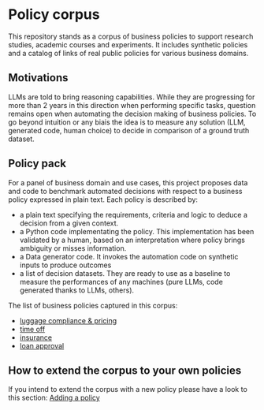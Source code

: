# Policy corpus

This repository stands as a corpus of business policies to support research studies, academic courses and experiments.
It includes synthetic policies and a catalog of links of real public policies for various business domains.

## Motivations
LLMs are told to bring reasoning capabilities. While they are progressing for more than 2 years in this direction when performing specific tasks, question remains open when automating the decision making of business policies.
To go beyond intuition or any biais the idea is to measure any solution (LLM, generated code, human choice) to decide in comparison of a ground truth dataset.


## Policy pack
For a panel of business domain and use cases, this project proposes data and code to benchmark automated decisions with respect to a business policy expressed in plain text.
Each policy is described by:
- a plain text specifying the requirements, criteria and logic to deduce a decision from a given context.
- a Python code implementating the policy. This implementation has been validated by a human, based on an interpretation where policy brings ambiguity or misses information.
- a Data generator code. It invokes the automation code on synthetic inputs to produce outcomes
- a list of decision datasets. They are ready to use as a baseline to measure the performances of any machines (pure LLMs, code generated thanks to LLMs, others).  

The list of business policies captured in this corpus:
- [luggage compliance & pricing](luggage/luggage_policy.md)
- [time off](human-resources/acme_time_off.md)
- [insurance](insurance)
- [loan approval](loan-approval)

## How to extend the corpus to your own policies
If you intend to extend the corpus with a new policy please have a look to this section: [Adding a policy](adding_policy_docs/README)
